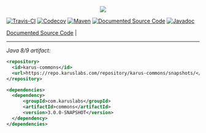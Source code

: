 <p align = "center">
  <img src = "https://i.imgur.com/TA6hOBq.png">
</p>

[![Travis-CI](https://travis-ci.org/Pante/Karus-Commons.svg?branch=master)](https://travis-ci.org/Pante/Karus-Commons)
[![Codecov](https://codecov.io/gh/Pante/Karus-Commons/branch/master/graph/badge.svg)](https://codecov.io/gh/Pante/Karus-Commons)
[![Maven](https://img.shields.io/maven-metadata/v/https/repo.karuslabs.com/repository/karus-commons/snapshots/com/karuslabs/commons/maven-metadata.xml.svg)](https://repo.karuslabs.com/#browse/browse/components:karus-commons)
[![Documented Source Code](https://img.shields.io/badge/Documentation-Source%20Code-blue.svg)](https://github.com/Pante/Karus-Commons/tree/Documentation)
[![Javadoc](https://img.shields.io/badge/Javadoc-3.0.0--SNAPSHOT-brightgreen.svg)](https://repo.karuslabs.com/repository/karus-commons-project/3.0.0-SNAPSHOT/apidocs/overview-summary.html)

<a href = "https://github.com/Pante/Karus-Commons/tree/Documentation">Documented Source Code</a> | 

***
_Java 8/9 artifact:_
```XML
<repository>
  <id>karus-commons</id>
  <url>https://repo.karuslabs.com/repository/karus-commons/snapshots/</url>
</repository>

<dependencies>
  <dependency>
      <groupId>com.karuslabs</groupId>
      <artifactId>commons</artifactId>
      <version>3.0.0-SNAPSHOT</version>
  </dependency>
</dependencies>
```
